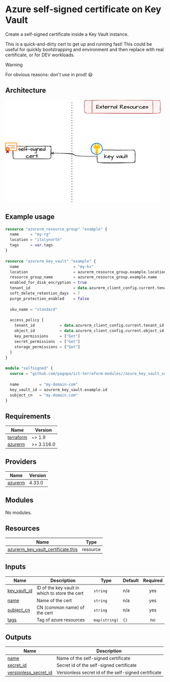 # Azure self-signed certificate on Key Vault

Create a self-signed certificate inside a Key Vault instance.

This is a quick-and-dirty cert to get up and running fast!  This could
be useful for quickly bootstrapping and environment and then replace
with real certificate, or for DEV workloads.

> [!WARNING]
> For obvious reasons: don't use in prod! :smiley:

## Architecture

![architecture](./docs/module-arch.drawio.png)

## Example usage

```terraform
resource "azurerm_resource_group" "example" {
  name     = "my-rg"
  location = "italynorth"
  tags     = var.tags
}

resource "azurerm_key_vault" "example" {
  name                        = "my-kv"
  location                    = azurerm_resource_group.example.location
  resource_group_name         = azurerm_resource_group.example.name
  enabled_for_disk_encryption = true
  tenant_id                   = data.azurerm_client_config.current.tenant_id
  soft_delete_retention_days  = 7
  purge_protection_enabled    = false

  sku_name = "standard"

  access_policy {
    tenant_id           = data.azurerm_client_config.current.tenant_id
    object_id           = data.azurerm_client_config.current.object_id
    key_permissions     = ["Get"]
    secret_permissions  = ["Get"]
    storage_permissions = ["Get"]
  }
}

module "selfsigned" {
  source = "github.com/pagopa/ict-terraform-modules//azure_key_vault_selfsigned_cert?ref=v1.0.0"

  name         = "my-domain-com"
  key_vault_id = azurerm_key_vault.example.id
  subject_cn   = "my.domain.com"
}
```


<!-- markdownlint-disable -->
<!-- BEGIN_TF_DOCS -->
## Requirements

| Name | Version |
|------|---------|
| <a name="requirement_terraform"></a> [terraform](#requirement\_terraform) | ~> 1.9 |
| <a name="requirement_azurerm"></a> [azurerm](#requirement\_azurerm) | >= 3.116.0 |

## Providers

| Name | Version |
|------|---------|
| <a name="provider_azurerm"></a> [azurerm](#provider\_azurerm) | 4.33.0 |

## Modules

No modules.

## Resources

| Name | Type |
|------|------|
| [azurerm_key_vault_certificate.this](https://registry.terraform.io/providers/hashicorp/azurerm/latest/docs/resources/key_vault_certificate) | resource |

## Inputs

| Name | Description | Type | Default | Required |
|------|-------------|------|---------|:--------:|
| <a name="input_key_vault_id"></a> [key\_vault\_id](#input\_key\_vault\_id) | ID of the key vault in which to store the cert | `string` | n/a | yes |
| <a name="input_name"></a> [name](#input\_name) | Name of the cert | `string` | n/a | yes |
| <a name="input_subject_cn"></a> [subject\_cn](#input\_subject\_cn) | CN (common name) of the cert | `string` | n/a | yes |
| <a name="input_tags"></a> [tags](#input\_tags) | Tag of azure resources | `map(string)` | `{}` | no |

## Outputs

| Name | Description |
|------|-------------|
| <a name="output_name"></a> [name](#output\_name) | Name of the self-signed certificate |
| <a name="output_secret_id"></a> [secret\_id](#output\_secret\_id) | Secret id of the self-signed certificate |
| <a name="output_versionless_secret_id"></a> [versionless\_secret\_id](#output\_versionless\_secret\_id) | Versionless secret id of the self-signed certificate |
<!-- END_TF_DOCS -->
